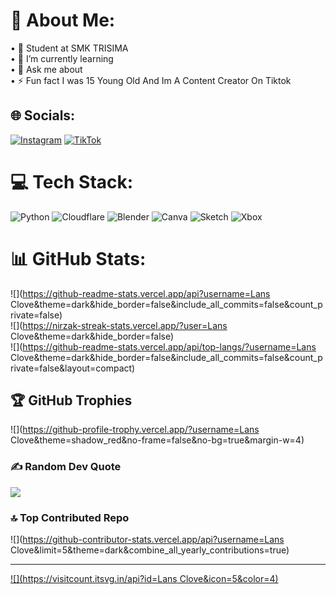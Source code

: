 # 💫 About Me:
• 🏫 Student at SMK TRISIMA<br>• 🌱 I’m currently learning<br>• 💬 Ask me about<br>• ⚡ Fun fact I was  15 Young Old And Im A Content Creator On Tiktok


## 🌐 Socials:
[![Instagram](https://img.shields.io/badge/Instagram-%23E4405F.svg?logo=Instagram&logoColor=white)](https://instagram.com/noyan4k) [![TikTok](https://img.shields.io/badge/TikTok-%23000000.svg?logo=TikTok&logoColor=white)](https://tiktok.com/@Noyan4k) 

# 💻 Tech Stack:
![Python](https://img.shields.io/badge/python-3670A0?style=for-the-badge&logo=python&logoColor=ffdd54) ![Cloudflare](https://img.shields.io/badge/Cloudflare-F38020?style=for-the-badge&logo=Cloudflare&logoColor=white) ![Blender](https://img.shields.io/badge/blender-%23F5792A.svg?style=for-the-badge&logo=blender&logoColor=white) ![Canva](https://img.shields.io/badge/Canva-%2300C4CC.svg?style=for-the-badge&logo=Canva&logoColor=white) ![Sketch](https://img.shields.io/badge/Sketch-FFB387?style=for-the-badge&logo=sketch&logoColor=black) ![Xbox](https://img.shields.io/badge/xbox-%23107C10.svg?style=for-the-badge&logo=xbox&logoColor=white)
# 📊 GitHub Stats:
![](https://github-readme-stats.vercel.app/api?username=Lans Clove&theme=dark&hide_border=false&include_all_commits=false&count_private=false)<br/>
![](https://nirzak-streak-stats.vercel.app/?user=Lans Clove&theme=dark&hide_border=false)<br/>
![](https://github-readme-stats.vercel.app/api/top-langs/?username=Lans Clove&theme=dark&hide_border=false&include_all_commits=false&count_private=false&layout=compact)

## 🏆 GitHub Trophies
![](https://github-profile-trophy.vercel.app/?username=Lans Clove&theme=shadow_red&no-frame=false&no-bg=true&margin-w=4)

### ✍️ Random Dev Quote
![](https://quotes-github-readme.vercel.app/api?type=horizontal&theme=radical)

### 🔝 Top Contributed Repo
![](https://github-contributor-stats.vercel.app/api?username=Lans Clove&limit=5&theme=dark&combine_all_yearly_contributions=true)

---
[![](https://visitcount.itsvg.in/api?id=Lans Clove&icon=5&color=4)](https://visitcount.itsvg.in)

<!-- Proudly created with GPRM ( https://gprm.itsvg.in ) -->
